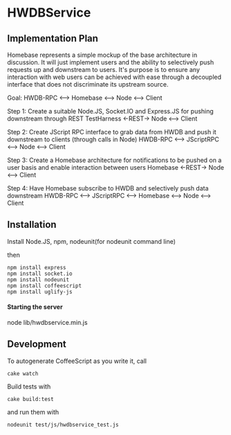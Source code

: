 HWDBService
===========

Implementation Plan
-------------------

Homebase represents a simple mockup of the base architecture in discussion. It will just implement users 
and the ability to selectively push requests up and downstream to users. It's purpose is to ensure any 
interaction with web users can be achieved with ease through a decoupled interface that does not 
discriminate its upstream source.

Goal:
HWDB-RPC <--> Homebase <--> Node <--> Client

Step 1: Create a suitable Node.JS, Socket.IO and Express.JS for pushing downstream through REST
TestHarness <-REST-> Node <--> Client

Step 2: Create JScript RPC interface to grab data from HWDB and push it downstream to clients (through calls in Node)
HWDB-RPC <--> JScriptRPC <--> Node <--> Client

Step 3: Create a Homebase architecture for notifications to be pushed on a user basis and enable interaction between users
Homebase <-REST-> Node <--> Client

Step 4: Have Homebase subscribe to HWDB and selectively push data downstream
HWDB-RPC <--> JScriptRPC <--> Homebase <--> Node <--> Client

Installation
------------

Install Node.JS, npm, nodeunit(for nodeunit command line)

then

    npm install express
    npm install socket.io
    npm install nodeunit
    npm install coffeescript
    npm install uglify-js

#### Starting the server

node lib/hwdbservice.min.js

Development
-----------

To autogenerate CoffeeScript as you write it, call

    cake watch

Build tests with

    cake build:test

and run them with

    nodeunit test/js/hwdbservice_test.js
